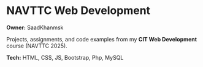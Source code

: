 # NAVTTC Web Development  
**Owner:** SaadKhanmsk 

Projects, assignments, and code examples from my **CIT Web Development** course (NAVTTC 2025).  

**Tech:** HTML, CSS, JS, Bootstrap, Php, MySQL  

